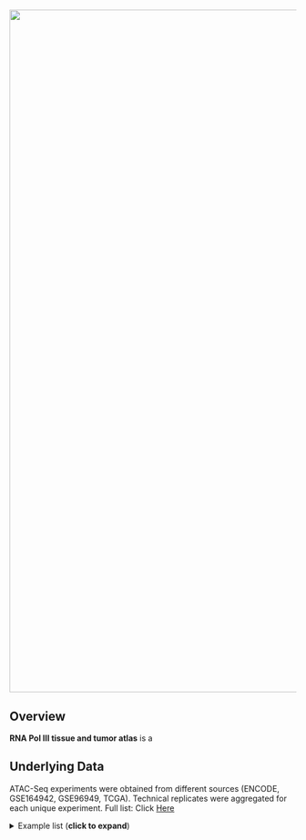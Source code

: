
 # <img src="logo_header.png" width="1200px">

## Overview

**RNA Pol III tissue and tumor atlas** is a 




## Underlying Data

ATAC-Seq experiments were obtained from different sources (ENCODE, GSE164942, GSE96949, TCGA). Technical replicates were aggregated for each unique experiment. 
Full list: Click [Here](https://github.com/VanBortleLab/Pol_III_tissue_tumor_atlas/blob/main/files_processing/files_metadata/Tissue_TCGA_atlas_samples_metadata.txt)

<details><summary>Example list (<b>click to expand</b>) </summary>

|    |Data_Reference                                                                 |Data_Origin |SRR_Sample  |File_Accession   |Experiment_Accession |Paired       |Nature |   Seqdepth| 
|:---|:------------------------------------------------------------------------------|:-----------|:-----------|:----------------|:--------------------|:------------|:------|----------:| 
|1   |ENCSR204SMO.heart_right_ventricle.1_1_1                                        |ENCODE      |SRR14102914 |ENCFF545CXV      |ENCSR204SMO          |paired-ended |fastq  |  413994397| 
|2   |ENCSR600ZHS.left_colon.1_1_2                                                   |ENCODE      |SRR14107548 |ENCFF250QRP      |ENCSR600ZHS          |paired-ended |fastq  |  830549969| 
|3   |ENCSR670REK.gastroesophageal_sphincter.1_1_1                                   |ENCODE      |SRR14107835 |ENCFF812DSG      |ENCSR670REK          |paired-ended |fastq  |  335818479| 
|4   |ENCSR685ZMP.right_lobe_of_liver.1_1_2                                          |ENCODE      |SRR14107867 |ENCFF450VXM      |ENCSR685ZMP          |paired-ended |fastq  | 1431172181| 
|5   |ENCSR542RNG.adrenal_gland.1_1_1                                                |ENCODE      |SRR14105636 |ENCFF915NRF      |ENCSR542RNG          |paired-ended |fastq  | 1133653640| 
|6   |ENCSR836FIL.right_lobe_of_liver.1_2_1                                          |ENCODE      |SRR14104225 |ENCFF395QVN      |ENCSR836FIL          |paired-ended |fastq  | 1310597965| 
|7   |ENCSR212LAZ.fallopian_tube.1_1_2                                               |ENCODE      |SRR14102989 |ENCFF517NJC      |ENCSR212LAZ          |paired-ended |fastq  |  731615963| 
|8   |ENCSR062SVK.right_atrium_auricular_region.1_1_1                                |ENCODE      |SRR10388415 |ENCFF138HVL      |ENCSR062SVK          |paired-ended |fastq  |  231569813| 
|9   |ENCSR584AXZ.coronary_artery.1_1_1                                              |ENCODE      |SRR14305353 |ENCFF049NKX      |ENCSR584AXZ          |paired-ended |fastq  |  173365413| 
|10  |ENCSR157OSO.heart_right_ventricle.1_1_1                                        |ENCODE      |SRR14105541 |ENCFF162IKK      |ENCSR157OSO          |paired-ended |fastq  | 3391149124| 
|158 |ATAC_brain_anterior_cingulate_cortex_Neuronal_male_age_19_untreated_1_1_1      |GSE96949    |SRR5367719  |                 |                     |paired-ended |fastq  |   65255993| 
|159 |ATAC_brain_anterior_cingulate_cortex_Neuronal_male_age_20_untreated_1_1_1      |GSE96949    |SRR5367767  |                 |                     |paired-ended |fastq  |  118013940| 
|160 |ATAC_brain_anterior_cingulate_cortex_Neuronal_male_age_22_untreated_1_1_1      |GSE96949    |SRR5367743  |                 |                     |paired-ended |fastq  |   62045998| 
|161 |ATAC_brain_anterior_cingulate_cortex_Neuronal_male_age_28_untreated_1_1_1      |GSE96949    |SRR5367790  |                 |                     |paired-ended |fastq  |   88409339| 
|162 |ATAC_brain_anterior_cingulate_cortex_NonNeuronal_female_age_22_untreated_1_1_1 |GSE96949    |SRR5367799  |                 |                     |paired-ended |fastq  |  163890003| 
|163 |ATAC_brain_anterior_cingulate_cortex_NonNeuronal_male_age_19_untreated_1_1_1   |GSE96949    |SRR5367708  |                 |                     |paired-ended |fastq  |  140691701| 
|164 |ATAC_brain_anterior_cingulate_cortex_NonNeuronal_male_age_20_untreated_1_1_1   |GSE96949    |SRR5367755  |                 |                     |paired-ended |fastq  |   67814502| 
|165 |ATAC_brain_anterior_cingulate_cortex_NonNeuronal_male_age_22_untreated_1_1_1   |GSE96949    |SRR5367730  |                 |                     |paired-ended |fastq  |  194833316| 
|166 |ATAC_brain_anterior_cingulate_cortex_NonNeuronal_male_age_28_untreated_1_1_1   |GSE96949    |SRR5367779  |                 |                     |paired-ended |fastq  |   96242436| 
|167 |ATAC_brain_basal_amygdala_Neuronal_female_age_22_untreated_1_1_1               |GSE96949    |SRR5367813  |                 |                     |paired-ended |fastq  |   86042109| 
|168 |ATAC_brain_basal_amygdala_NonNeuronal_female_age_22_untreated_1_1_1            |GSE96949    |SRR5367800  |                 |                     |paired-ended |fastq  |  142761664| 
|273 |Liver_female_16_753                                                            |GSE164942   |SRR13439643 |                 |                     |paired-ended |fastq  |  780743877| 
|274 |Liver_female_17_459                                                            |GSE164942   |SRR13439673 |                 |                     |paired-ended |fastq  |  779134143| 
|275 |Liver_female_17_651                                                            |GSE164942   |SRR13439649 |                 |                     |paired-ended |fastq  |  859281234| 
|276 |Liver_female_30_767                                                            |GSE164942   |SRR13439659 |                 |                     |paired-ended |fastq  |  835331203| 
|277 |Liver_female_35_662                                                            |GSE164942   |SRR13439657 |                 |                     |paired-ended |fastq  |  638017483| 
|278 |Liver_female_36_793                                                            |GSE164942   |SRR13439697 |                 |                     |paired-ended |fastq  | 1300560747| 
|279 |Liver_female_49_670B                                                           |GSE164942   |SRR13439648 |                 |                     |paired-ended |fastq  |  665074584| 
|280 |Liver_female_49_683                                                            |GSE164942   |SRR13439652 |                 |                     |paired-ended |fastq  |  748938713| 
|281 |Liver_female_50_485                                                            |GSE164942   |SRR13439684 |                 |                     |paired-ended |fastq  | 1038161477| 
|282 |Liver_female_7_438                                                             |GSE164942   |SRR13439667 |                 |                     |paired-ended |fastq  | 1200763517| 
|283 |Liver_male_16_786                                                              |GSE164942   |SRR13439633 |                 |                     |paired-ended |fastq  |  762385932| 
|357 |TCGA-BRCA-292                                                                  |TCGA        |            |TCGA-A2-A0ES-01A |                     |             |bam    |  212398446| 
|358 |TCGA-BRCA-293                                                                  |TCGA        |            |TCGA-A7-A0D9-01A |                     |             |bam    |  342554002| 
|359 |TCGA-BRCA-312                                                                  |TCGA        |            |TCGA-AO-A0JM-01A |                     |             |bam    |  228088663| 
|360 |TCGA-BRCA-313                                                                  |TCGA        |            |TCGA-A2-A0CX-01A |                     |             |bam    |  264429086| 
|361 |TCGA-BRCA-338                                                                  |TCGA        |            |TCGA-D8-A13Z-01A |                     |             |bam    |  392640294| 
|362 |TCGA-BRCA-339                                                                  |TCGA        |            |TCGA-A8-A08J-01A |                     |             |bam    |  310310191| 
|363 |TCGA-BRCA-347                                                                  |TCGA        |            |TCGA-A2-A0T7-01A |                     |             |bam    |  291812321| 
|364 |TCGA-BRCA-348                                                                  |TCGA        |            |TCGA-C8-A8HR-01A |                     |             |bam    |  253002378| 
|365 |TCGA-BRCA-349                                                                  |TCGA        |            |TCGA-A2-A4RX-01A |                     |             |bam    |  284238095| 
|366 |TCGA-BRCA-35                                                                   |TCGA        |            |TCGA-AR-A0TV-01A |                     |             |bam    |  275102145| 
|367 |TCGA-BRCA-36                                                                   |TCGA        |            |TCGA-A2-A0YD-01A |                     |             |bam    |  271172799|
</details>
